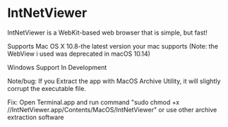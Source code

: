 # IntNetViewer

IntNetViewer is a WebKit-based web browser that is simple, but fast!

Supports Mac OS X 10.8-the latest version your mac supports (Note: the WebView i used was deprecated in macOS 10.14)

Windows Support In Development

Note/bug: If you Extract the app with MacOS Archive Utility, it will slightly corrupt the executable file.

Fix: Open Terminal.app and run command "sudo chmod +x /<installation directory>/IntNetViewer.app/Contents/MacOS/IntNetViewer" or use other archive extraction software
